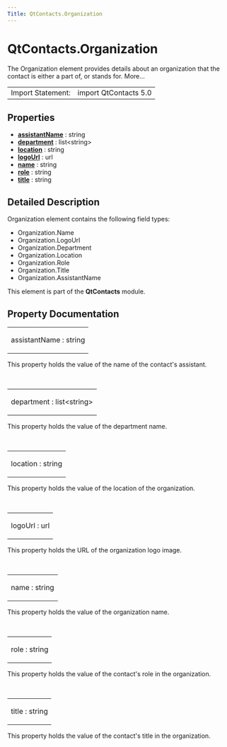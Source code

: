 ```yaml
---
Title: QtContacts.Organization
---
```


# QtContacts.Organization

<span class="subtitle"></span>
<!-- $$$Organization-brief -->
<p>The Organization element provides details about an organization that the contact is either a part of, or stands for. More...</p>
<!-- @@@Organization -->
<table class="alignedsummary">
<tr><td class="memItemLeft rightAlign topAlign"> Import Statement:</td><td class="memItemRight bottomAlign"> import QtContacts 5.0</td></tr></table><ul>
</ul>
<h2 id="properties">Properties</h2>
<ul>
<li class="fn"><b><b><a href="#assistantName-prop">assistantName</a></b></b> : string</li>
<li class="fn"><b><b><a href="#department-prop">department</a></b></b> : list&lt;string&gt;</li>
<li class="fn"><b><b><a href="#location-prop">location</a></b></b> : string</li>
<li class="fn"><b><b><a href="#logoUrl-prop">logoUrl</a></b></b> : url</li>
<li class="fn"><b><b><a href="#name-prop">name</a></b></b> : string</li>
<li class="fn"><b><b><a href="#role-prop">role</a></b></b> : string</li>
<li class="fn"><b><b><a href="#title-prop">title</a></b></b> : string</li>
</ul>
<!-- $$$Organization-description -->
<h2 id="details">Detailed Description</h2>
</p>
<p>Organization element contains the following field types:</p>
<ul>
<li>Organization.Name</li>
<li>Organization.LogoUrl</li>
<li>Organization.Department</li>
<li>Organization.Location</li>
<li>Organization.Role</li>
<li>Organization.Title</li>
<li>Organization.AssistantName</li>
</ul>
<p>This element is part of the <b>QtContacts</b> module.</p>
<!-- @@@Organization -->
<h2>Property Documentation</h2>
<!-- $$$assistantName -->
<table class="qmlname"><tr valign="top" id="assistantName-prop"><td class="tblQmlPropNode"><p><span class="name">assistantName</span> : <span class="type">string</span></p></td></tr></table><p>This property holds the value of the name of the contact's assistant.</p>
<!-- @@@assistantName -->
<br/>
<!-- $$$department -->
<table class="qmlname"><tr valign="top" id="department-prop"><td class="tblQmlPropNode"><p><span class="name">department</span> : <span class="type">list</span>&lt;<span class="type">string</span>&gt;</p></td></tr></table><p>This property holds the value of the department name.</p>
<!-- @@@department -->
<br/>
<!-- $$$location -->
<table class="qmlname"><tr valign="top" id="location-prop"><td class="tblQmlPropNode"><p><span class="name">location</span> : <span class="type">string</span></p></td></tr></table><p>This property holds the value of the location of the organization.</p>
<!-- @@@location -->
<br/>
<!-- $$$logoUrl -->
<table class="qmlname"><tr valign="top" id="logoUrl-prop"><td class="tblQmlPropNode"><p><span class="name">logoUrl</span> : <span class="type">url</span></p></td></tr></table><p>This property holds the URL of the organization logo image.</p>
<!-- @@@logoUrl -->
<br/>
<!-- $$$name -->
<table class="qmlname"><tr valign="top" id="name-prop"><td class="tblQmlPropNode"><p><span class="name">name</span> : <span class="type">string</span></p></td></tr></table><p>This property holds the value of the organization name.</p>
<!-- @@@name -->
<br/>
<!-- $$$role -->
<table class="qmlname"><tr valign="top" id="role-prop"><td class="tblQmlPropNode"><p><span class="name">role</span> : <span class="type">string</span></p></td></tr></table><p>This property holds the value of the contact's role in the organization.</p>
<!-- @@@role -->
<br/>
<!-- $$$title -->
<table class="qmlname"><tr valign="top" id="title-prop"><td class="tblQmlPropNode"><p><span class="name">title</span> : <span class="type">string</span></p></td></tr></table><p>This property holds the value of the contact's title in the organization.</p>
<!-- @@@title -->
<br/>
